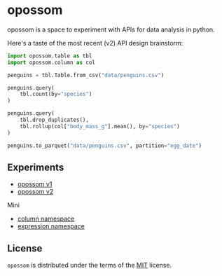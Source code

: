 # opossom

opossom is a space to experiment with APIs for data analysis in python.


Here's a taste of the most recent (v2) API design brainstorm:

```python
import opossom.table as tbl
import opossom.column as col

penguins = tbl.Table.from_csv("data/penguins.csv")

penguins.query(
    tbl.count(by="species")
)

penguins.query(
    tbl.drop_duplicates(),
    tbl.rollup(col["body_mass_g"].mean(), by="species")
)

penguins.to_parquet("data/penguins.csv", partition="egg_date")
```


## Experiments
- [opossom v1](experiment_01/README.md)
- [opossom v2](experiment_02/README.md)

Mini
- [column namespace](mini_experiments/column-namespace.ipynb)
- [expression namespace](mini_experiments/expression-namespace.ipynb)


## License

`opossom` is distributed under the terms of the [MIT](https://spdx.org/licenses/MIT.html) license.
